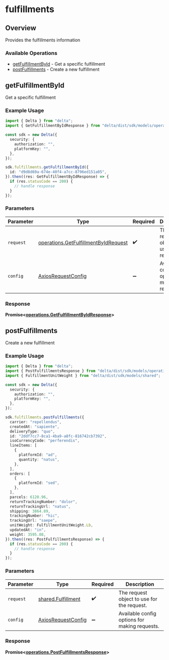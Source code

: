 # fulfillments

## Overview

Provides the fulfillments information

### Available Operations

* [getFulfillmentById](#getfulfillmentbyid) - Get a specific fulfillment
* [postFulfillments](#postfulfillments) - Create a new fulfillment

## getFulfillmentById

Get a specific fulfillment

### Example Usage

```typescript
import { Delta } from "delta";
import { GetFulfillmentByIdResponse } from "delta/dist/sdk/models/operations";

const sdk = new Delta({
  security: {
    authorization: "",
    platformKey: "",
  },
});

sdk.fulfillments.getFulfillmentById({
  id: "d9d8d69a-674e-40f4-a7cc-8796ed151a05",
}).then((res: GetFulfillmentByIdResponse) => {
  if (res.statusCode == 200) {
    // handle response
  }
});
```

### Parameters

| Parameter                                                                                    | Type                                                                                         | Required                                                                                     | Description                                                                                  |
| -------------------------------------------------------------------------------------------- | -------------------------------------------------------------------------------------------- | -------------------------------------------------------------------------------------------- | -------------------------------------------------------------------------------------------- |
| `request`                                                                                    | [operations.GetFulfillmentByIdRequest](../../models/operations/getfulfillmentbyidrequest.md) | :heavy_check_mark:                                                                           | The request object to use for the request.                                                   |
| `config`                                                                                     | [AxiosRequestConfig](https://axios-http.com/docs/req_config)                                 | :heavy_minus_sign:                                                                           | Available config options for making requests.                                                |


### Response

**Promise<[operations.GetFulfillmentByIdResponse](../../models/operations/getfulfillmentbyidresponse.md)>**


## postFulfillments

Create a new fulfillment

### Example Usage

```typescript
import { Delta } from "delta";
import { PostFulfillmentsResponse } from "delta/dist/sdk/models/operations";
import { FulfillmentUnitWeight } from "delta/dist/sdk/models/shared";

const sdk = new Delta({
  security: {
    authorization: "",
    platformKey: "",
  },
});

sdk.fulfillments.postFulfillments({
  carrier: "repellendus",
  createdAt: "sapiente",
  deliveryType: "quo",
  id: "2ddf7cc7-8ca1-4ba9-a8fc-816742cb7392",
  isoCurrencyCode: "perferendis",
  lineItems: [
    {
      platformId: "ad",
      quantity: "natus",
    },
  ],
  orders: [
    {
      platformId: "sed",
    },
  ],
  parcels: 6120.96,
  returnTrackingNumber: "dolor",
  returnTrackingUrl: "natus",
  shipping: 3864.89,
  trackingNumber: "hic",
  trackingUrl: "saepe",
  unitWeight: FulfillmentUnitWeight.Lb,
  updatedAt: "in",
  weight: 3595.08,
}).then((res: PostFulfillmentsResponse) => {
  if (res.statusCode == 200) {
    // handle response
  }
});
```

### Parameters

| Parameter                                                    | Type                                                         | Required                                                     | Description                                                  |
| ------------------------------------------------------------ | ------------------------------------------------------------ | ------------------------------------------------------------ | ------------------------------------------------------------ |
| `request`                                                    | [shared.Fulfillment](../../models/shared/fulfillment.md)     | :heavy_check_mark:                                           | The request object to use for the request.                   |
| `config`                                                     | [AxiosRequestConfig](https://axios-http.com/docs/req_config) | :heavy_minus_sign:                                           | Available config options for making requests.                |


### Response

**Promise<[operations.PostFulfillmentsResponse](../../models/operations/postfulfillmentsresponse.md)>**

